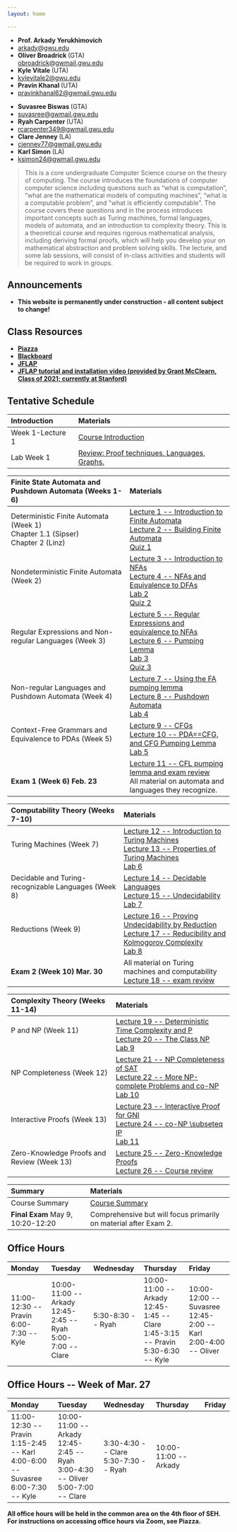 ```yaml
---
layout: home

---
```

<div class="wrapper" markdown="0"><div class="footer-col-wrapper">
<div class="footer-col two-col-1">
    <ul class="contact-list">
        <li><b>Prof. Arkady Yerukhimovich</b></li>
        <li><a href="mailto:arkady@gwu.edu">arkady@gwu.edu</a></li>
        <li><b> Oliver Broadrick  </b> (GTA) </li>
        <a href="mailto:obroadrick@gwmail.gwu.edu">obroadrick@gwmail.gwu.edu</a>
        <li><b> Kyle Vitale </b> (UTA) </li>
        <li><a href="mailto:kylevitale2@gwu.edu">kylevitale2@gwu.edu</a> </li>
        <li><b> Pravin Khanal </b> (UTA) </li>
        <li><a href="mailto:pravinkhanal62@gwmail.gwu.edu">pravinkhanal62@gwmail.gwu.edu</a> </li>
    </ul>
</div>
<div class="footer-col two-col-2">
    <ul class="contact-list">
        <li><b> Suvasree Biswas </b> (GTA)</li>
        <li><a href="mailto:suvasree@gwmail.gwu.edu">suvasree@gwmail.gwu.edu</a> </li>
        <li><b> Ryah Carpenter </b> (UTA) </li>
        <li><a href="mailto:rcarpenter349@gwmail.gwu.edu">rcarpenter349@gwmail.gwu.edu</a> </li>
        <li><b> Clare Jenney </b> (LA) </li>
        <li><a href="mailto:cjenney77@gwmail.gwu.edu">cjenney77@gwmail.gwu.edu</a> </li>
        <li><b> Karl Simon </b> (LA) </li>
        <li><a href="mailto:ksimon24@gwmail.gwu.edu">ksimon24@gwmail.gwu.edu</a> </li>
      </ul>
</div>
</div>
</div>


> This is a core undergraduate Computer Science course on the theory of computing. The course introduces the foundations of computer computer science including questions such as “what is computation”, “what are the mathematical models of computing machines”, “what is a computable problem”, and "what is efficiently computable". The course covers these questions and in the process introduces important concepts such as Turing machines, formal languages, models of automata, and an introduction to complexity theory.  This is a theoretical course and requires rigorous mathematical analysis, including deriving formal proofs, which will help you develop your on mathematical abstraction and problem solving skills. The lecture, and some lab sessions, will consist of in-class activities and students will be required to work in groups.



## Announcements ##
  - <b>This website is permanently under construction - all content subject to change!<b>

## Class Resources ##
  - [Piazza](http://piazza.com/gwu/spring2023/cs3313)
  - [Blackboard](http://blackboard.gwu.edu)
  - [JFLAP](http://jflap.org)
  - [JFLAP tutorial and installation video (provided by Grant McClearn, Class of 2021; currently at Stanford)](https://youtu.be/xA2D7kv8IzY)

## Tentative Schedule  ##

<div style="font-size:90%">

| Introduction  | Materials
| :--- |:---  |
| Week 1-Lecture 1 |   [Course Introduction](lectures/lecture0_handout.pdf) |  
| Lab Week 1  | [Review: Proof techniques, Languages, Graphs.](labs/Lab1.pdf) |

| Finite State Automata and Pushdown Automata (Weeks 1-6) | Materials
| :--- |:---  |
|  Deterministic Finite Automata (Week 1) <br> Chapter 1.1 (Sipser) <br> Chapter 2 (Linz)  |  [Lecture 1 -- Introduction to Finite Automata](lectures/lecture1_handout.pdf) <br> [Lecture 2 -- Building Finite Automata](lectures/lecture2_handout.pdf) <br> [Quiz 1](quiz/quiz1.pdf)|
| Nondeterministic Finite Automata (Week 2) <br>  <br>  |  [Lecture 3 -- Introduction to NFAs](lectures/lecture3_handout.pdf) <br> [Lecture 4 -- NFAs and Equivalence to DFAs ](lectures/lecture4_marked.pdf) <br> [Lab 2](labs/Lab2_website.pdf) <br> [Quiz 2](quiz/quiz2.pdf) |
| Regular Expressions and Non-regular Languages (Week 3) <br>  <br>  |  [Lecture 5 -- Regular Expressions and equivalence to NFAs](lectures/lecture5_marked.pdf) <br> [Lecture 6 --  Pumping Lemma](lectures/lecture6_marked.pdf) <br> [Lab 3](labs/Lab3_website.pdf) <br> [Quiz 3](quiz/quiz3.pdf) |
| Non-regular Languages and Pushdown Automata (Week 4) <br>  <br>  |  [Lecture 7 -- Using the FA pumping lemma](lectures/lecture7_marked.pdf) <br> [Lecture 8 --  Pushdown Automata ](lectures/lecture8.pdf) <br> [Lab 4](labs/Lab4_website.pdf) |
| Context-Free Grammars and Equivalence to PDAs (Week 5) <br>  <br>  |  [Lecture 9 -- CFGs](lectures/lecture9.pdf) <br> [Lecture 10 --  PDA==CFG, and CFG Pumping Lemma ](lectures/lecture10_marked.pdf) <br> [Lab 5](labs/lab5_website.pdf) |
| <br> <b> Exam 1 (Week 6) Feb. 23 </b> | [Lecture 11 -- CFL pumping lemma and exam review](lectures/lecture11_marked.pdf) <br> All material on automata and languages they recognize. |

| Computability Theory (Weeks 7-10)  | Materials
| :--- |:---  |
|  Turing Machines (Week 7) <br>  <br>   |  [Lecture 12 -- Introduction to Turing Machines](lectures/lecture12.pdf) <br> [Lecture 13 -- Properties of Turing Machines](lectures/lecture13_marked.pdf) <br> [Lab 6](labs/Lab6_website.pdf) |
|  Decidable and Turing-recognizable Languages (Week 8) <br>  <br>   |  [Lecture 14 -- Decidable Languages](lectures/lecture14_marked.pdf) <br> [Lecture 15 -- Undecidability](lectures/lecture15_marked.pdf) <br> [Lab 7](labs/Lab7_website.pdf) |
|  Reductions (Week 9) <br>  <br>   |  [Lecture 16 -- Proving Undecidability by Reduction](lectures/lecture16_marked.pdf) <br> [Lecture 17 -- Reducibility and Kolmogorov Complexity](lectures/lecture17_marked.pdf) <br> [Lab 8](labs/Lab8_website.pptx) |
| <b> Exam 2 (Week 10) Mar. 30 </b> | All material on Turing machines and computability <br> [Lecture 18 -- exam review](lectures/lecture18.pdf) |

| Complexity Theory (Weeks 11-14)  | Materials
| :--- |:---  |
|  P and NP (Week 11) <br>  <br>   |  [Lecture 19 -- Deterministic Time Complexity and P](lectures/lecture19_marked.pdf) <br> [Lecture 20 -- The Class NP](lectures/lecture20_marked.pdf) <br> [Lab 9](labs/Lab9_website.pptx) |
|  NP Completeness (Week 12) <br>  <br>   |  [Lecture 21 -- NP Completeness of SAT](lectures/lecture21_marked.pdf) <br> [Lecture 22 -- More NP-complete Problems and co-NP](lectures/lecture22_marked.pdf) <br> [Lab 10](Labs/Lab10.pdf) |
|  Interactive Proofs (Week 13) <br>  <br>   |  [Lecture 23 -- Interactive Proof for GNI](lectures/lecture23_marked.pdf) <br> [Lecture 24 -- co-NP \subseteq IP](lectures/lecture24_marked.pdf) <br> [Lab 11](labs/Lab11_website.pdf) |
|  Zero-Knowledge Proofs and Review (Week 13) <br>  <br>   |  [Lecture 25 -- Zero-Knowledge Proofs](lectures/lecture25_marked.pdf) <br> [Lecture 26 -- Course review]()  |

| Summary   | Materials
| :--- |:---  |
|  Course Summary   |   [Course Summary]()|  
| <b> Final Exam </b> May 9, 10:20-12:20 | Comprehensive but will focus primarily on material after Exam 2.|



</div>

## Office Hours ##

<div style="font-size:90%">

| Monday  | Tuesday | Wednesday | Thursday | Friday |
| :--- | :--- | :--- | :--- | :--- |
| 11:00-12:30 -- Pravin <br> 6:00-7:30 -- Kyle |  10:00-11:00 -- Arkady <br> 12:45-2:45 -- Ryah <br> 5:00-7:00 -- Clare |  5:30-8:30 -- Ryah | 10:00-11:00 -- Arkady <br> 12:45-1:45 -- Clare <br> 1:45-3:15 -- Pravin <br> 5:30-6:30 -- Kyle | 10:00-12:00 -- Suvasree <br> 12:45-2:00 -- Karl <br> 2:00-4:00 -- Oliver |

</div>


## Office Hours -- Week of Mar. 27 ##

<div style="font-size:90%">

| Monday  | Tuesday | Wednesday | Thursday | Friday |
| :--- | :--- | :--- | :--- | :--- |
| 11:00-12:30 -- Pravin <br> 1:15-2:45 -- Karl <br> 4:00-6:00 -- Suvasree <br> 6:00-7:30 -- Kyle |  10:00-11:00 -- Arkady <br> 12:45-2:45 -- Ryah <br> 3:00-4:30 -- Oliver <br> 5:00-7:00 -- Clare |  3:30-4:30 -- Clare <br> 5:30-7:30 -- Ryah | 10:00-11:00 -- Arkady |  |

</div>


All office hours will be held in the common area on the 4th floor of SEH.  For instructions on accessing office hours via Zoom, see Piazza.
